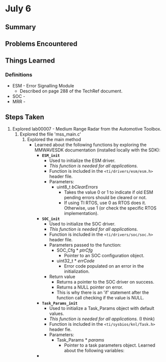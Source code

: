 # July 6
## Summary


## Problems Encountered


## Things Learned
### Definitions
* ESM - Error Signalling Module
	* Described on page 288 of the TechRef document.
* SOC - 
* MRR - 

## Steps Taken
1. Explored lab00007 - Medium Range Radar from the Automotive Toolbox.
	1. Explored the file 'mss_main.c'
		1. Explored the main method
			* Learned about the following functions by exploring the MMWAVESDK documentation (installed locally with the SDK):
				* **`ESM_init`**
					* Used to initialize the ESM driver.
					* *This function is needed for all applications.*
					* Function is included in the `<ti/drivers/esm/esm.h>` header file.
					* Parameters:
						* uint8_t *bClearErrors*
							* Takes the value 0 or 1 to indicate if old ESM pending errors should be cleared or not.
							* If using TI RTOS, use 0 as RTOS does it. Otherwise, use 1 (or check the specific RTOS implementation).
				* **`SOC_init`**
					* Used to initialize the SOC driver.
					* *This function is needed for all applications.*
					* Function is included in the `<ti/drivers/soc/soc.h>` header file.
					* Parameters passed to the function:
						* SOC_Cfg \* *ptrCfg*
							* Pointer to an SOC configuration object.
						* uint32_t \* *errCode*
							* Error code populated on an error in the initialization.
					* Return value
						* Returns a pointer to the SOC driver on success.
						* Returns a NULL pointer on error.
						* This is why there is an 'if' statement after the function call checking if the value is NULL.
				* **`Task_Params_init`**
					* Used to initialize a Task_Params object with default values.
					* *This function is needed for all applications.* (I think)
					* Function is included in the `<ti/sysbios/knl/Task.h>` header fie.
					* Parameters:
						* Task_Params \* *params*
							* Pointer to a task parameters object.
			Learned about the following variables:
				* 